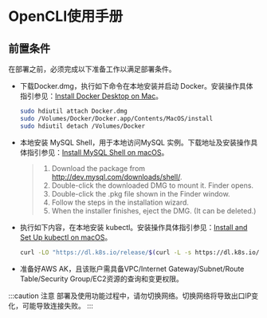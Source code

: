 # OpenCLI使用手册
## 前置条件
在部署之前，必须完成以下准备工作以满足部署条件。
- 下载Docker.dmg，执行如下命令在本地安装并启动 Docker。安装操作具体指引参见：[Install Docker Desktop on Mac](https://docs.docker.com/desktop/install/mac-install/)。

  ``` bash title='本地安装并启动 Docker'
  sudo hdiutil attach Docker.dmg
  sudo /Volumes/Docker/Docker.app/Contents/MacOS/install
  sudo hdiutil detach /Volumes/Docker
  ```

- 本地安装 MySQL Shell，用于本地访问MySQL 实例。下载地址及安装操作具体指引参见：[Install MySQL Shell on macOS](https://dev.mysql.com/doc/mysql-shell/8.0/en/mysql-shell-install-macos-quick.html)。

  >1. Download the package from http://dev.mysql.com/downloads/shell/.
  >2. Double-click the downloaded DMG to mount it. Finder opens.
  >3. Double-click the .pkg file shown in the Finder window.
  >4. Follow the steps in the installation wizard.
  >5. When the installer finishes, eject the DMG. (It can be deleted.)

- 执行如下内容，在本地安装 kubectl。安装操作具体指引参见：[Install and Set Up kubectl on macOS](https://kubernetes.io/docs/tasks/tools/install-kubectl-macos/)。
  ``` bash
  curl -LO "https://dl.k8s.io/release/$(curl -L -s https://dl.k8s.io/release/stable.txt)/bin/darwin/arm64/kubectl"
  ```

- 准备好AWS AK，且该账户需具备VPC/Internet Gateway/Subnet/Route Table/Security Group/EC2资源的查询和变更权限。


:::caution 注意
部署及使用功能过程中，请勿切换网络。切换网络将导致出口IP变化，可能导致连接失败。
:::